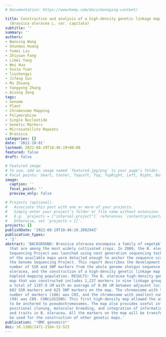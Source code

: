 ```yaml
---
# Documentation: https://wowchemy.com/docs/managing-content/

title: Construction and analysis of a high-density genetic linkage map in cabbage
  (Brassica oleracea L. var. capitata)
subtitle: ''
summary: ''
authors:
- Wanxing Wang
- Shunmou Huang
- Yumei Liu
- Zhiyuan Fang
- Limei Yang
- Wei Hua
- Suxia Yuan
- liushengyi
- Jifeng Sun
- Mu Zhuang
- Yangyong Zhang
- Aisong Zeng
tags:
- Genome
- Plant
- Chromosome Mapping
- Polymorphism
- Single Nucleotide
- Genetic Markers
- Microsatellite Repeats
- Brassica
categories: []
date: '2012-10-01'
lastmod: 2022-08-19T18:46:19+08:00
featured: false
draft: false

# Featured image
# To use, add an image named `featured.jpg/png` to your page's folder.
# Focal points: Smart, Center, TopLeft, Top, TopRight, Left, Right, BottomLeft, Bottom, BottomRight.
image:
  caption: ''
  focal_point: ''
  preview_only: false

# Projects (optional).
#   Associate this post with one or more of your projects.
#   Simply enter your project's folder or file name without extension.
#   E.g. `projects = ["internal-project"]` references `content/project/deep-learning/index.md`.
#   Otherwise, set `projects = []`.
projects: []
publishDate: '2022-08-19T10:46:19.208294Z'
publication_types:
- '2'
abstract: 'BACKGROUND: Brassica oleracea encompass a family of vegetables and cabbage
  that are among the most widely cultivated crops. In 2009, the B. oleracea Genome
  Sequencing Project was launched using next generation sequencing technology. None
  of the available maps were detailed enough to anchor the sequence scaffolds for
  the Genome Sequencing Project. This report describes the development of a large
  number of SSR and SNP markers from the whole genome shotgun sequence data of B.
  oleracea, and the construction of a high-density genetic linkage map using a double
  haploid mapping population. RESULTS: The B. oleracea high-density genetic linkage
  map that was constructed includes 1,227 markers in nine linkage groups spanning
  a total of 1197.9 cM with an average of 0.98 cM between adjacent loci. There were
  602 SSR markers and 625 SNP markers on the map. The chromosome with the highest
  number of markers (186) was C03, and the chromosome with smallest number of markers
  (99) was C09. CONCLUSIONS: This first high-density map allowed the assembled scaffolds
  to be anchored to pseudochromosomes. The map also provides useful information for
  positional cloning, molecular breeding, and integration of information of genes
  and traits in B. oleracea. All the markers on the map will be transferable and could
  be used for the construction of other genetic maps.'
publication: '*BMC genomics*'
doi: 10.1186/1471-2164-13-523
---
```

